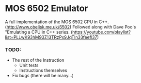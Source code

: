 # MOS 6502 Emulator

A full implementation of the MOS 6502 CPU in C++. 
(http://www.obelisk.me.uk/6502)
Followed along with Dave Poo's "Emulating a CPU in C++ series.
(https://youtube.com/playlist?list=PLLwK93hM93Z13TRzPx9JqTIn33feefl37)

### TODO:

* The rest of the Instruction
    * Unit tests
    * Instructions themselves
* Fix bugs (there will be many...)